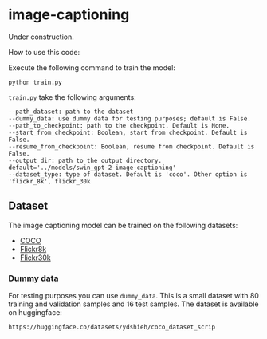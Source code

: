 # image-captioning
Under construction.


How to use this code:

Execute the following command to train the model:
```
python train.py 
```
`train.py` take the following arguments:
```     
--path_dataset: path to the dataset
--dummy_data: use dummy data for testing purposes; default is False.
--path_to_checkpoint: path to the checkpoint. Default is None.
--start_from_checkpoint: Boolean, start from checkpoint. Default is False.
--resume_from_checkpoint: Boolean, resume from checkpoint. Default is False.
--output_dir: path to the output directory. default='../models/swin_gpt-2-image-captioning'
--dataset_type: type of dataset. Default is 'coco'. Other option is 'flickr_8k', flickr_30k

```
## Dataset
The image captioning model can be trained on the following datasets:

- [COCO](https://cocodataset.org/#home)
- [Flickr8k](https://www.kaggle.com/adityajn105/flickr8k)
- [Flickr30k](https://www.kaggle.com/hsankesara/flickr-image-dataset)

### Dummy data
For testing purposes you can use `dummy_data`. This is a small dataset with 80 training and validation samples and 16 test samples. The dataset is available on huggingface:
```
https://huggingface.co/datasets/ydshieh/coco_dataset_scrip
```



